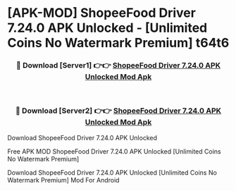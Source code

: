 # [APK-MOD] ShopeeFood Driver 7.24.0 APK Unlocked - [Unlimited Coins No Watermark Premium] t64t6



<div align="center">
<h3>🔴 Download [Server1] 👉👉 <a href="https://momento.my/?title=ShopeeFood_Driver_7.24.0_APK_Unlocked">ShopeeFood Driver 7.24.0 APK Unlocked Mod Apk</a></h3><br>

<h3>🔴 Download [Server2] 👉👉 <a href="https://momento.my/?title=ShopeeFood_Driver_7.24.0_APK_Unlocked">ShopeeFood Driver 7.24.0 APK Unlocked Mod Apk</a></h3>
</div>



Download ShopeeFood Driver 7.24.0 APK Unlocked 

Free APK MOD ShopeeFood Driver 7.24.0 APK Unlocked [Unlimited Coins No Watermark Premium]

Download ShopeeFood Driver 7.24.0 APK Unlocked [Unlimited Coins No Watermark Premium] Mod For Android
